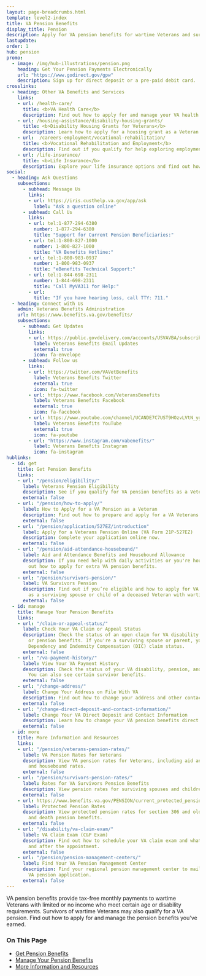 ```yaml
---
layout: page-breadcrumbs.html
template: level2-index
title: VA Pension Benefits
display_title: Pension
description: Apply for VA pension benefits for wartime Veterans and survivors with limited or no income who meet certain age and disability requirements. Find out if you're eligible for monthly payments, view pension rates for Veterans and survivors, and apply now.
lastupdate:
order: 1
hub: pension
promo:
  - image: /img/hub-illustrations/pension.png
    heading: Get Your Pension Payments Electronically
    url: "https://www.godirect.gov/gpw"
    description: Sign up for direct deposit or a pre-paid debit card.
crosslinks:
  - heading: Other VA Benefits and Services
    links:
    - url: /health-care/
      title: <b>VA Health Care</b>
      description: Find out how to apply for and manage your VA health care benefits.
    - url: /housing-assistance/disability-housing-grants/
      title: <b>Disability Housing Grants for Veterans</b>
      description: Learn how to apply for a housing grant as a Veteran or Servicemember with a service-connected disability.
    - url:  /careers-employment/vocational-rehabilitation/
      title: <b>Vocational Rehabilitation and Employment</b>
      description: Find out if you qualify for help exploring employment options, any training you may need, and other voc rehab services.
    - url: /life-insurance/
      title: <b>Life Insurance</b>
      description: Explore your life insurance options and find out how to apply as a Servicemember, Veteran, or family member.
social:
  - heading: Ask Questions
    subsections:
      - subhead: Message Us
        links:
        - url: https://iris.custhelp.va.gov/app/ask
          label: "Ask a question online"
      - subhead: Call Us
        links:
        - url: tel:1-877-294-6380
          number: 1-877-294-6380
          title: "Support for Current Pension Beneficiaries:"
        - url: tel:1-800-827-1000
          number: 1-800-827-1000
          title: "VA Benefits Hotline:"
        - url: tel:1-800-983-0937
          number: 1-800-983-0937
          title: "eBenefits Technical Support:"
        - url: tel:1-844-698-2311
          number: 1-844-698-2311
          title: "Call MyVA311 for Help:"
        - url:
          title: "If you have hearing loss, call TTY: 711."
  - heading: Connect with Us
    admin: Veterans Benefits Administration
    url: https://www.benefits.va.gov/benefits/
    subsections:
      - subhead: Get Updates
        links:
        - url: https://public.govdelivery.com/accounts/USVAVBA/subscriber/new
          label: Veterans Benefits Email Updates
          external: true
          icon: fa-envelope
      - subhead: Follow us
        links:
        - url: https://twitter.com/VAVetBenefits
          label: Veterans Benefits Twitter
          external: true
          icon: fa-twitter
        - url: https://www.facebook.com/VeteransBenefits
          label: Veterans Benefits Facebook
          external: true
          icon: fa-facebook
        - url: https://www.youtube.com/channel/UCANDE7C7UST9HOzvLVtN_yg
          label: Veterans Benefits YouTube
          external: true
          icon: fa-youtube
        - url: "https://www.instagram.com/vabenefits/"
          label: Veterans Benefits Instagram
          icon: fa-instagram
hublinks:
  - id: get
    title: Get Pension Benefits
    links:
    - url: "/pension/eligibility/"
      label: Veterans Pension Eligibility
      description: See if you qualify for VA pension benefits as a Veteran.
      external: false
    - url: "/pension/how-to-apply/"
      label: How to Apply for a VA Pension as a Veteran
      description: Find out how to prepare and apply for a VA Veterans pension.
      external: false
    - url: "/pension/application/527EZ/introduction"
      label: Apply for a Veterans Pension Online (VA Form 21P-527EZ)
      description: Complete your application online now.
      external: false
    - url: "/pension/aid-attendance-housebound/"
      label: Aid and Attendance Benefits and Housebound Allowance
      description: If you need help with daily activities or you're housebound, find
        out how to apply for extra VA pension benefits.
      external: false
    - url: "/pension/survivors-pension/"
      label: VA Survivors Pension
      description: Find out if you’re eligible and how to apply for VA pension benefits
        as a surviving spouse or child of a deceased Veteran with wartime service.
      external: false
  - id: manage
    title: Manage Your Pension Benefits
    links:
    - url: "/claim-or-appeal-status/"
      label: Check Your VA Claim or Appeal Status
      description: Check the status of an open claim for VA disability compensation
        or pension benefits. If you're a surviving spouse or parent, you can view your
        Dependency and Indemnity Compensation (DIC) claim status.
      external: false
    - url: "/va-payment-history/"
      label: View Your VA Payment History
      description: Check the status of your VA disability, pension, and education payments.
        You can also see certain survivor benefits.
      external: false
    - url: "/change-address/"
      label: Change Your Address on File With VA
      description: Find out how to change your address and other contact information in your VA.gov profile. This will update your information across several VA benefits and services.
      external: false
    - url: "/change-direct-deposit-and-contact-information/"
      label: Change Your VA Direct Deposit and Contact Information
      description: Learn how to change your VA pension benefits direct deposit information online.
      external: false
  - id: more
    title: More Information and Resources
    links:
    - url: "/pension/veterans-pension-rates/"
      label: VA Pension Rates for Veterans
      description: View VA pension rates for Veterans, including aid and attendance
        and housebound rates.
      external: false
    - url: "/pension/survivors-pension-rates/"
      label: Rates for VA Survivors Pension Benefits
      description: View pension rates for surviving spouses and children.
      external: false
    - url: https://www.benefits.va.gov/PENSION/current_protected_pension_rate_tables.asp
      label: Protected Pension Rates
      description: View protected pension rates for section 306 and old law VA disability
        and death pension benefits.
      external: false
    - url: "/disability/va-claim-exam/"
      label: VA Claim Exam (C&P Exam)
      description: Find out how to schedule your VA claim exam and what to expect during
        and after the appointment.
      external: false
    - url: "/pension/pension-management-centers/"
      label: Find Your VA Pension Management Center
      description: Find your regional pension management center to mail or fax your
        VA pension application.
      external: false
---
```


<p class="va-introtext">
VA pension benefits provide tax-free monthly payments to wartime Veterans with limited or no income who meet certain age or disability requirements. Survivors of wartime Veterans may also qualify for a VA pension. Find out how to apply for and manage the pension benefits you've earned.
</p>

<h3>On This Page</h3>

<ul>
  <li><a href="#get">Get Pension Benefits</a></li>
  <li><a href="#manage">Manage Your Pension Benefits</a></li>
  <li><a href="#more">More Information and Resources</a></li>
</ul>
